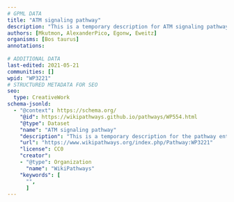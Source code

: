 ```yaml
---
# GPML DATA
title: "ATM signaling pathway"
description: "This is a temporary description for ATM signaling pathway"
authors: [Mkutmon, AlexanderPico, Egonw, Eweitz]
organisms: [Bos taurus]
annotations:
  
# ADDITIONAL DATA
last-edited: 2021-05-21
communities: []
wpid: "WP3221"
# STRUCTURED METADATA FOR SEO
seo:
  type: CreativeWork
schema-jsonld:
  - "@context": https://schema.org/
    "@id": https://wikipathways.github.io/pathways/WP554.html
    "@type": Dataset
    "name": "ATM signaling pathway"
    "description": "This is a temporary description for the pathway entitled: ATM signaling pathway"
    "url": "https://www.wikipathways.org/index.php/Pathway:WP3221"
    "license": CC0
    "creator":
    - "@type": Organization
      "name": "WikiPathways"
    "keywords": [
      "",
      ]
---
```

